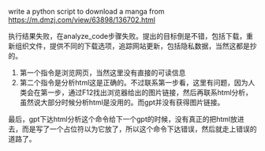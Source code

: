 write a python script to download a manga from https://m.dmzj.com/view/63898/136702.html


执行结果失败，在analyze_code步骤失败。提出的目标倒是不错，包括下载，重新组织文件，提供不同的下载选项，追踪网站更新，包括隐私数据，当然这都是抄的。

1. 第一个指令是浏览网页，当然这里没有直接的可读信息
2. 第二个指令是分析html这是正确的。不过联系第一步看，这里有问题，因为人类会在第一步，通过F12找出浏览器给出的图片链接，然后再联系html分析，虽然说大部分时候分析html是没用的。而gpt并没有获得图片链接。


最后，gpt下达html分析这个命令给下一个gpt的时候，没有真正的把html放进去，而是写了一个占位符以为它放了，所以这个命令下达错误，然后就走上错误的道路了。
